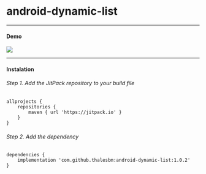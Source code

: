 # android-dynamic-list

------

#### Demo

![](demo/demo.gif)

------

#### Instalation

###### Step 1. Add the JitPack repository to your build file
```
allprojects {
    repositories {
        maven { url 'https://jitpack.io' }
    }
}
```

###### Step 2. Add the dependency
```
dependencies {
    implementation 'com.github.thalesbm:android-dynamic-list:1.0.2'
}
```

